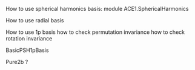 How to use spherical harmonics basis:
  module ACE1.SphericalHarmonics

How to use radial basis

How to use 1p basis
how to check permutation invariance
how to check rotation invariance

BasicPSH1pBasis

Pure2b ?